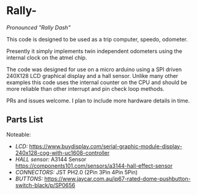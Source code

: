 # Rally-
_Pronounced "Rally Dash"_

This code is designed to be used as a trip computer, speedo, odometer.

Presently it simply implements twin independent odometers using the internal clock on the atmel chip.

The code was designed for use on a micro arduino using a SPI driven 240X128 LCD graphical display and a hall sensor. Unlike many other examples this code uses the internal counter on the CPU and should be more reliable than other interrupt and pin check loop methods.

PRs and issues welcome. I plan to include more hardware details in time.


## Parts List


Noteable:
- *LCD:* https://www.buydisplay.com/serial-graphic-module-display-240x128-cog-with-uc1608-controller
- *HALL sensor:* A3144 Sensor https://components101.com/sensors/a3144-hall-effect-sensor
- *CONNECTORS:* JST PH2.0  (2Pin 3Pin 4Pin 5Pin)
- *BUTTONS:* https://www.jaycar.com.au/ip67-rated-dome-pushbutton-switch-black/p/SP0656

